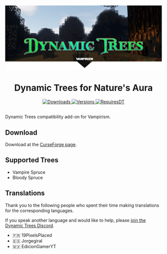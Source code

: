 ![Banner](./banner.png)
<h1 align="center">
Dynamic Trees for Nature's Aura
</h1>
<p align="center">
    <a href="https://www.curseforge.com/minecraft/mc-mods/dynamic-trees-vampirism">
        <img src="http://cf.way2muchnoise.eu/dynamic-trees-vampirism.svg"  alt="Downloads"/>
        <img src="http://cf.way2muchnoise.eu/versions/dynamic-trees-vampirism.svg"  alt="Versions"/>
    </a>
    <a href="https://www.curseforge.com/minecraft/mc-mods/dynamictrees">
        <img src="http://cf.way2muchnoise.eu/title/dynamictrees_Requires_%20.svg"  alt="RequiresDT"/>
    </a>
</p>
<br>
Dynamic Trees compatibility add-on for Vampirism.

## Download
Download at the [CurseForge page](https://www.curseforge.com/minecraft/mc-mods/dynamic-trees-vampirism).

## Supported Trees
- Vampire Spruce
- Bloody Spruce

## Translations
Thank you to the following people who spent their time making translations for the corresponding languages.

If you speak another language and would like to help, please [join the Dynamic Trees Discord](https://discord.gg/bGby2qxvqu).

- 🇫🇷 19PixelsPlaced
- 🇪🇸 Jorgegiral
- 🇲🇽 EdicionGamerYT
